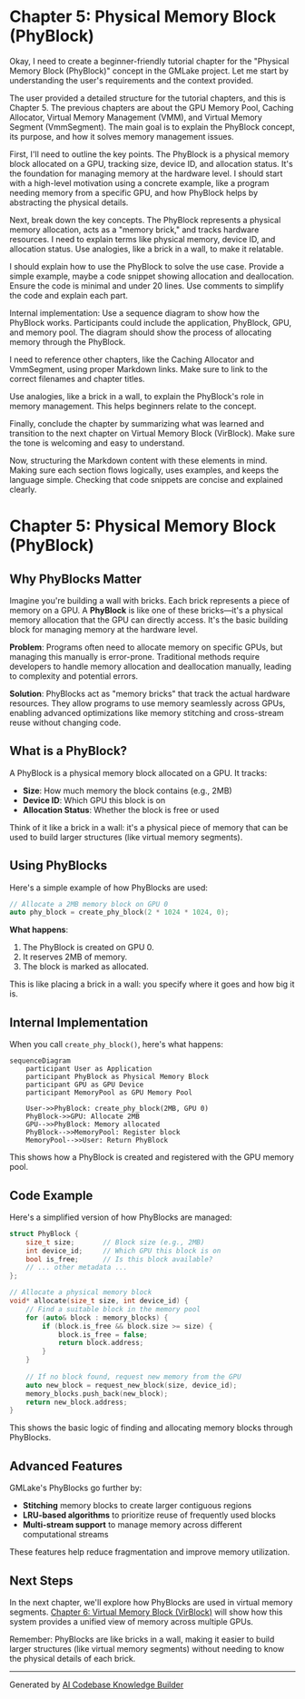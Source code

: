 # Chapter 5: Physical Memory Block (PhyBlock)


<think>
Okay, I need to create a beginner-friendly tutorial chapter for the "Physical Memory Block (PhyBlock)" concept in the GMLake project. Let me start by understanding the user's requirements and the context provided.

The user provided a detailed structure for the tutorial chapters, and this is Chapter 5. The previous chapters are about the GPU Memory Pool, Caching Allocator, Virtual Memory Management (VMM), and Virtual Memory Segment (VmmSegment). The main goal is to explain the PhyBlock concept, its purpose, and how it solves memory management issues.

First, I'll need to outline the key points. The PhyBlock is a physical memory block allocated on a GPU, tracking size, device ID, and allocation status. It's the foundation for managing memory at the hardware level. I should start with a high-level motivation using a concrete example, like a program needing memory from a specific GPU, and how PhyBlock helps by abstracting the physical details.

Next, break down the key concepts. The PhyBlock represents a physical memory allocation, acts as a "memory brick," and tracks hardware resources. I need to explain terms like physical memory, device ID, and allocation status. Use analogies, like a brick in a wall, to make it relatable.

I should explain how to use the PhyBlock to solve the use case. Provide a simple example, maybe a code snippet showing allocation and deallocation. Ensure the code is minimal and under 20 lines. Use comments to simplify the code and explain each part.

Internal implementation: Use a sequence diagram to show how the PhyBlock works. Participants could include the application, PhyBlock, GPU, and memory pool. The diagram should show the process of allocating memory through the PhyBlock.

I need to reference other chapters, like the Caching Allocator and VmmSegment, using proper Markdown links. Make sure to link to the correct filenames and chapter titles.

Use analogies, like a brick in a wall, to explain the PhyBlock's role in memory management. This helps beginners relate to the concept.

Finally, conclude the chapter by summarizing what was learned and transition to the next chapter on Virtual Memory Block (VirBlock). Make sure the tone is welcoming and easy to understand.

Now, structuring the Markdown content with these elements in mind. Making sure each section flows logically, uses examples, and keeps the language simple. Checking that code snippets are concise and explained clearly.
</think>

# Chapter 5: Physical Memory Block (PhyBlock)

## Why PhyBlocks Matter

Imagine you're building a wall with bricks. Each brick represents a piece of memory on a GPU. A **PhyBlock** is like one of these bricks—it's a physical memory allocation that the GPU can directly access. It's the basic building block for managing memory at the hardware level.

**Problem**: Programs often need to allocate memory on specific GPUs, but managing this manually is error-prone. Traditional methods require developers to handle memory allocation and deallocation manually, leading to complexity and potential errors.

**Solution**: PhyBlocks act as "memory bricks" that track the actual hardware resources. They allow programs to use memory seamlessly across GPUs, enabling advanced optimizations like memory stitching and cross-stream reuse without changing code.

## What is a PhyBlock?

A PhyBlock is a physical memory block allocated on a GPU. It tracks:
- **Size**: How much memory the block contains (e.g., 2MB)
- **Device ID**: Which GPU this block is on
- **Allocation Status**: Whether the block is free or used

Think of it like a brick in a wall: it's a physical piece of memory that can be used to build larger structures (like virtual memory segments).

## Using PhyBlocks

Here's a simple example of how PhyBlocks are used:

```cpp
// Allocate a 2MB memory block on GPU 0
auto phy_block = create_phy_block(2 * 1024 * 1024, 0);
```

**What happens**:
1. The PhyBlock is created on GPU 0.
2. It reserves 2MB of memory.
3. The block is marked as allocated.

This is like placing a brick in a wall: you specify where it goes and how big it is.

## Internal Implementation

When you call `create_phy_block()`, here's what happens:

```mermaid
sequenceDiagram
    participant User as Application
    participant PhyBlock as Physical Memory Block
    participant GPU as GPU Device
    participant MemoryPool as GPU Memory Pool

    User->>PhyBlock: create_phy_block(2MB, GPU 0)
    PhyBlock->>GPU: Allocate 2MB
    GPU-->>PhyBlock: Memory allocated
    PhyBlock-->>MemoryPool: Register block
    MemoryPool-->>User: Return PhyBlock
```

This shows how a PhyBlock is created and registered with the GPU memory pool.

## Code Example

Here's a simplified version of how PhyBlocks are managed:

```cpp
struct PhyBlock {
    size_t size;       // Block size (e.g., 2MB)
    int device_id;     // Which GPU this block is on
    bool is_free;      // Is this block available?
    // ... other metadata ...
};
```

```cpp
// Allocate a physical memory block
void* allocate(size_t size, int device_id) {
    // Find a suitable block in the memory pool
    for (auto& block : memory_blocks) {
        if (block.is_free && block.size >= size) {
            block.is_free = false;
            return block.address;
        }
    }
    
    // If no block found, request new memory from the GPU
    auto new_block = request_new_block(size, device_id);
    memory_blocks.push_back(new_block);
    return new_block.address;
}
```

This shows the basic logic of finding and allocating memory blocks through PhyBlocks.

## Advanced Features

GMLake's PhyBlocks go further by:
- **Stitching** memory blocks to create larger contiguous regions
- **LRU-based algorithms** to prioritize reuse of frequently used blocks
- **Multi-stream support** to manage memory across different computational streams

These features help reduce fragmentation and improve memory utilization.

## Next Steps

In the next chapter, we'll explore how PhyBlocks are used in virtual memory segments. [Chapter 6: Virtual Memory Block (VirBlock)](06_virtual_memory_block__virblock__.md) will show how this system provides a unified view of memory across multiple GPUs.

Remember: PhyBlocks are like bricks in a wall, making it easier to build larger structures (like virtual memory segments) without needing to know the physical details of each brick.

---

Generated by [AI Codebase Knowledge Builder](https://github.com/The-Pocket/Tutorial-Codebase-Knowledge)